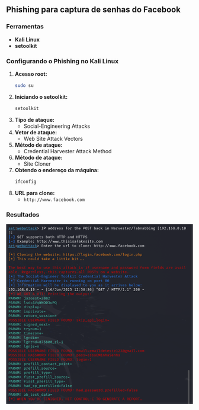## Phishing para captura de senhas do Facebook

### Ferramentas

- **Kali Linux**
- **setoolkit**

### Configurando o Phishing no Kali Linux

1. **Acesso root:** 
   ```bash
   sudo su
   ```
2. **Iniciando o setoolkit:**
   ```bash
   setoolkit
   ```
3. **Tipo de ataque:** 
   - Social-Engineering Attacks
4. **Vetor de ataque:** 
   - Web Site Attack Vectors
5. **Método de ataque:** 
   - Credential Harvester Attack Method 
6. **Método de ataque:** 
   - Site Cloner
7. **Obtendo o endereço da máquina:** 
   ```bash
   ifconfig
   ```
8. **URL para clone:** 
   - `http://www.facebook.com`

### Resultados
<img src = "Phishing facebook.png">
